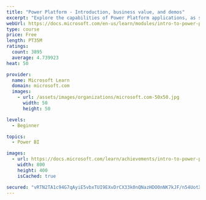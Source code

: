```yaml
---
title: "Power Platform - Introduction, business value, and demos"
excerpt: "Explore the capabilities of Power Platform applications, as seen in demonstrations and customer case studies."
webUrl: https://docs.microsoft.com/en-us/learn/modules/intro-to-power-platform-mba/
type: course
price: Free
length: PT35M
ratings:
  count: 3895
  average: 4.739923
heat: 50

provider:
  name: Microsoft Learn
  domain: microsoft.com
  images:
    - url: /assets/images/organizations/microsoft.com-50x50.jpg
      width: 50
      height: 50

levels:
  - Beginner

topics:
  - Power BI

images:
  - url: https://docs.microsoft.com/learn/achievements/intro-to-power-platform-social.png
    width: 800
    height: 400
    isCached: true

secured: "vRTN2TA1c94G7qAyiE5vbxTUI9EXvDrCX33k0nQNazHDO0nNK7kJF/n54UotXvKuiWeCczQZzt7722NxPnOBkvFt9137BqKKr8dWKdiz8j34ztZv5w0N7QYVBrlXr1VY9LBtcgczgBHYDJHO7SeMkLuhYmeIR55a7myTb6opbc2Q2nAqFbvhLZ7kT5j9/QXjTp8L5UzSEgsHa5LlkJNsUjWCwjToMOOecTVLGLfyMYr2+NxfQZoOY/YTW6cz72MWg28Wfydp8hGqQ+BED8i+stwYKv835B+bCqlrXREWZa90w1VWweWgOw2cKkNVRcshRXqHm33FyxCKnzvXeNXiivBJdTUmBFCAkHKUlg3QpNa7j06ofKZc1UDFCNz9s6qRgvj7iK/OzVVZKs0InSYjUIbvgzHoisxKJmC36Ek+U6k=;4O3DNSdAmQ1ev/KclYh/0A=="
---
```


